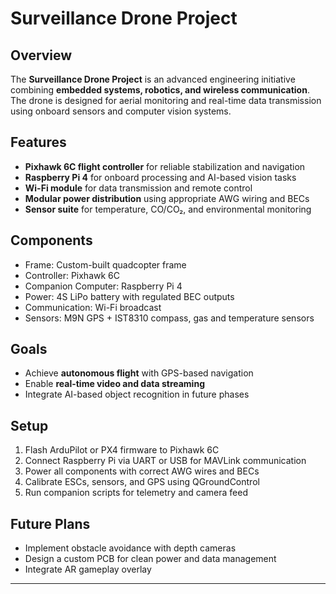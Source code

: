 # Surveillance Drone Project

## Overview
The **Surveillance Drone Project** is an advanced engineering initiative combining **embedded systems, robotics, and wireless communication**. The drone is designed for aerial monitoring and real-time data transmission using onboard sensors and computer vision systems.

## Features
- **Pixhawk 6C flight controller** for reliable stabilization and navigation  
- **Raspberry Pi 4** for onboard processing and AI-based vision tasks  
- **Wi-Fi module** for data transmission and remote control  
- **Modular power distribution** using appropriate AWG wiring and BECs  
- **Sensor suite** for temperature, CO/CO₂, and environmental monitoring  

## Components
- Frame: Custom-built quadcopter frame  
- Controller: Pixhawk 6C  
- Companion Computer: Raspberry Pi 4  
- Power: 4S LiPo battery with regulated BEC outputs  
- Communication: Wi-Fi broadcast  
- Sensors: M9N GPS + IST8310 compass, gas and temperature sensors  

## Goals
- Achieve **autonomous flight** with GPS-based navigation  
- Enable **real-time video and data streaming**  
- Integrate AI-based object recognition in future phases  

## Setup
1. Flash ArduPilot or PX4 firmware to Pixhawk 6C  
2. Connect Raspberry Pi via UART or USB for MAVLink communication  
3. Power all components with correct AWG wires and BECs  
4. Calibrate ESCs, sensors, and GPS using QGroundControl  
5. Run companion scripts for telemetry and camera feed  

## Future Plans
- Implement obstacle avoidance with depth cameras  
- Design a custom PCB for clean power and data management  
- Integrate AR gameplay overlay  

---

